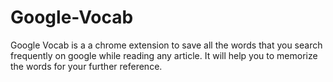 # Google-Vocab
Google Vocab is a a chrome extension to save all the words that you search frequently on google while reading any article. It will help you to memorize the words for your further reference.   
